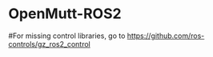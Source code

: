 # OpenMutt-ROS2

#For missing control libraries, go to https://github.com/ros-controls/gz_ros2_control
